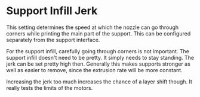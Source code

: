 Support Infill Jerk
====
This setting determines the speed at which the nozzle can go through corners while printing the main part of the support. This can be configured separately from the support interface.

For the support infill, carefully going through corners is not important. The support infill doesn't need to be pretty. It simply needs to stay standing. The jerk can be set pretty high then. Generally this makes supports stronger as well as easier to remove, since the extrusion rate will be more constant.

Increasing the jerk too much increases the chance of a layer shift though. It really tests the limits of the motors.